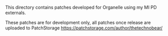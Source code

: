 This directory contains patches developed for Organelle using my MI PD externals.

These patches are for development only, all patches once release are uploaded to PatchStorage
https://patchstorage.com/author/thetechnobear/
